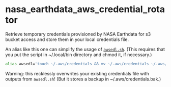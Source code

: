 # nasa_earthdata_aws_credential_rotator
Retrieve temporary credentials provisioned by NASA Earthdata for s3 bucket access and store them in your local credentials file.

An alias like this one can simplify the usage of [`awsedl.sh`](awsedl.sh). (This requires that you put the script in ~/.local/bin directory and chmod it, if necessary.)

```bash
alias awsedl='touch ~/.aws/credentials && mv ~/.aws/credentials ~/.aws/credentials.bak && sh ~/.local/bin/awsedl.sh ~/.aws/credentials.bak > ~/.aws/credentials && echo "# New AWS tokens $(grep edl ~/.aws/credentials -A 6 | grep expiration | sed 's/#//g')"'
```

Warning: this recklessly overwrites your existing credentials file with outputs from `awsedl.sh`! (But it stores a backup in ~/.aws/credentials.bak.)
